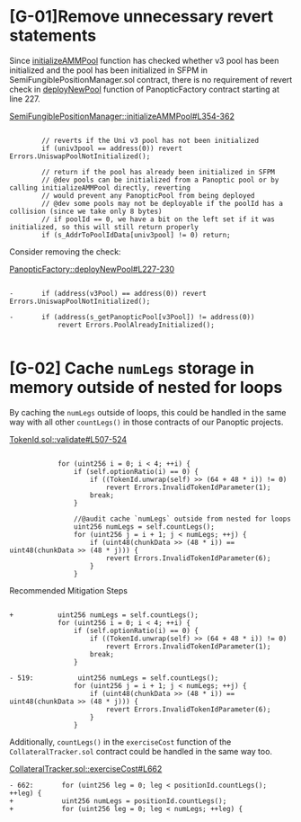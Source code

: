 # [G-01]Remove unnecessary revert statements

Since [initializeAMMPool](https://github.com/code-423n4/2024-04-panoptic/blob/833312ebd600665b577fbd9c03ffa0daf250ed24/contracts/SemiFungiblePositionManager.sol#L354C1-L362C56) function has checked whether v3 pool has been initialized and the pool has been initialized in SFPM in SemiFungiblePositionManager.sol contract, there is no requirement of revert check in [deployNewPool](https://github.com/code-423n4/2024-04-panoptic/blob/833312ebd600665b577fbd9c03ffa0daf250ed24/contracts/PanopticFactory.sol#L227C1-L230C52) function of PanopticFactory contract starting at line 227. 

[SemiFungiblePositionManager::initializeAMMPool#L354-362](https://github.com/code-423n4/2024-04-panoptic/blob/833312ebd600665b577fbd9c03ffa0daf250ed24/contracts/SemiFungiblePositionManager.sol#L354C1-L362C56)

```solidity  

        // reverts if the Uni v3 pool has not been initialized
        if (univ3pool == address(0)) revert Errors.UniswapPoolNotInitialized();

        // return if the pool has already been initialized in SFPM
        // @dev pools can be initialized from a Panoptic pool or by calling initializeAMMPool directly, reverting
        // would prevent any PanopticPool from being deployed
        // @dev some pools may not be deployable if the poolId has a collision (since we take only 8 bytes)
        // if poolId == 0, we have a bit on the left set if it was initialized, so this will still return properly
        if (s_AddrToPoolIdData[univ3pool] != 0) return;
```

Consider removing the check:

[PanopticFactory::deployNewPool#L227-230](https://github.com/code-423n4/2024-04-panoptic/blob/833312ebd600665b577fbd9c03ffa0daf250ed24/contracts/PanopticFactory.sol#L227C1-L230C52)


```solidity

-       if (address(v3Pool) == address(0)) revert Errors.UniswapPoolNotInitialized();

-       if (address(s_getPanopticPool[v3Pool]) != address(0))
            revert Errors.PoolAlreadyInitialized();


```

# [G-02] Cache `numLegs` storage in memory outside of nested for loops

By caching the `numLegs` outside of loops, this could be handled in the same way with all other `countLegs()` in those contracts of our Panoptic projects.

[TokenId.sol::validate#L507-524](https://github.com/code-423n4/2024-04-panoptic/blob/833312ebd600665b577fbd9c03ffa0daf250ed24/contracts/types/TokenId.sol#L507C1-L524C18)

```solidity

            for (uint256 i = 0; i < 4; ++i) {
                if (self.optionRatio(i) == 0) {                   
                    if ((TokenId.unwrap(self) >> (64 + 48 * i)) != 0)
                        revert Errors.InvalidTokenIdParameter(1);
                    break; 
                }

                //@audit cache `numLegs` outside from nested for loops
                uint256 numLegs = self.countLegs();
                for (uint256 j = i + 1; j < numLegs; ++j) {
                    if (uint48(chunkData >> (48 * i)) == uint48(chunkData >> (48 * j))) {
                        revert Errors.InvalidTokenIdParameter(6);
                    }
                }
```
Recommended Mitigation Steps

```solidity

+           uint256 numLegs = self.countLegs();
            for (uint256 i = 0; i < 4; ++i) {
                if (self.optionRatio(i) == 0) {                   
                    if ((TokenId.unwrap(self) >> (64 + 48 * i)) != 0)
                        revert Errors.InvalidTokenIdParameter(1);
                    break; 
                }

- 519:           uint256 numLegs = self.countLegs();
                for (uint256 j = i + 1; j < numLegs; ++j) {
                    if (uint48(chunkData >> (48 * i)) == uint48(chunkData >> (48 * j))) {
                        revert Errors.InvalidTokenIdParameter(6);
                    }
                }
```

Additionally, `countLegs()` in the `exerciseCost` function of the `CollateralTracker.sol` contract could be handled in the same way too.

[CollateralTracker.sol::exerciseCost#L662](https://github.com/code-423n4/2024-04-panoptic/blob/833312ebd600665b577fbd9c03ffa0daf250ed24/contracts/CollateralTracker.sol#L662C1-L662C73)

```solidity
- 662:       for (uint256 leg = 0; leg < positionId.countLegs(); ++leg) {
+            uint256 numLegs = positionId.countLegs();
+            for (uint256 leg = 0; leg < numLegs; ++leg) {
```